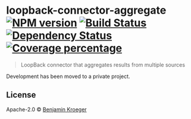 # loopback-connector-aggregate [![NPM version][npm-image]][npm-url] [![Build Status][travis-image]][travis-url] [![Dependency Status][daviddm-image]][daviddm-url] [![Coverage percentage][coveralls-image]][coveralls-url]
> LoopBack connector that aggregates results from multiple sources

Development has been moved to a private project.

## License

Apache-2.0 © [Benjamin Kroeger]()


[npm-image]: https://badge.fury.io/js/loopback-connector-aggregate.svg
[npm-url]: https://npmjs.org/package/loopback-connector-aggregate
[travis-image]: https://travis-ci.org/benkroeger/loopback-connector-aggregate.svg?branch=master
[travis-url]: https://travis-ci.org/benkroeger/loopback-connector-aggregate
[daviddm-image]: https://david-dm.org/benkroeger/loopback-connector-aggregate.svg?theme=shields.io
[daviddm-url]: https://david-dm.org/benkroeger/loopback-connector-aggregate
[coveralls-image]: https://coveralls.io/repos/benkroeger/loopback-connector-aggregate/badge.svg
[coveralls-url]: https://coveralls.io/r/benkroeger/loopback-connector-aggregate

